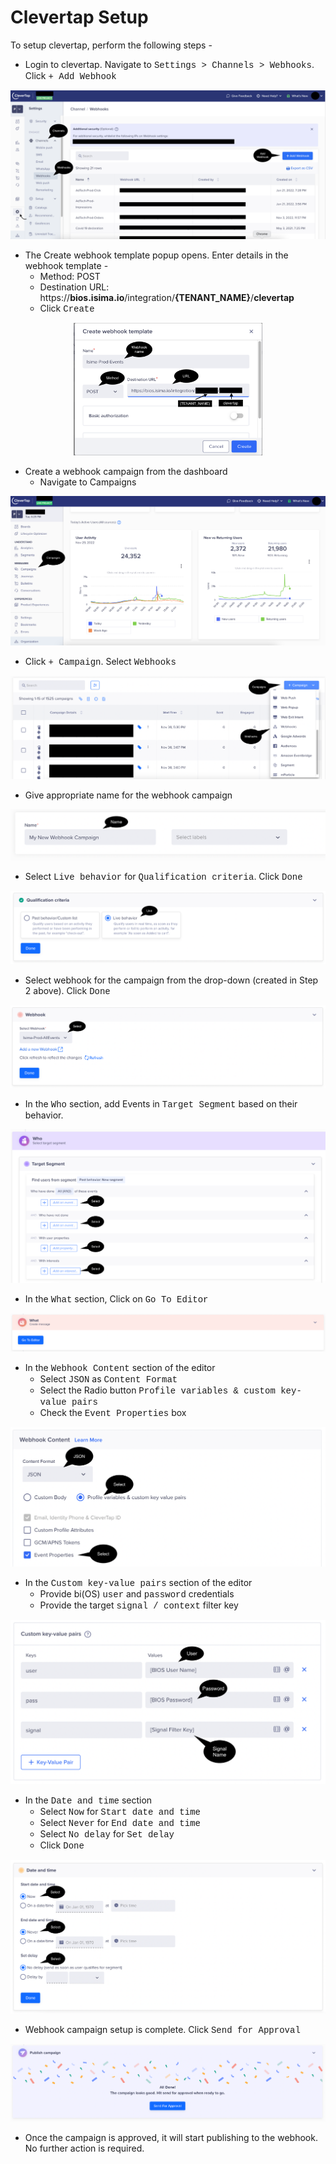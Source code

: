 # Clevertap Setup

To setup clevertap, perform the following steps -
* Login to clevertap. Navigate to <span style="font-family:Courier New;">Settings > Channels > Webhooks</span>. Click <span style="font-family:Courier New;">+ Add Webhook</span>

<p align="center">
    <img src="/docs/images/ct_webhooks_list.png">
</p>

* The Create webhook template popup opens. Enter details in the webhook template -
  * Method: POST
  * Destination URL: https://**bios.isima.io**/integration/**{TENANT_NAME}**/**clevertap**
  * Click <span style="font-family:Courier New;">Create</span>

<p align="center">
    <img width="60%" src="/docs/images/ct_create_webhook.png">
</p>

* Create a webhook campaign from the dashboard
  * Navigate to Campaigns

<p align="center">
    <img src="/docs/images/ct_homepage.png">
</p>

* Click <span style="font-family:Courier New;">+ Campaign</span>. Select <span style="font-family:Courier New;">Webhooks</span>

<p align="center">
    <img src="/docs/images/ct_campaigns.png">
</p>

* Give appropriate name for the webhook campaign

<p align="center">
    <img src="/docs/images/ct_new_webhook_campaign.png">
</p>

* Select <span style="font-family:Courier New;">Live behavior</span> for <span style="font-family:Courier New;">Qualification criteria</span>. Click <span style="font-family:Courier New;">Done</span>

<p align="center">
    <img src="/docs/images/ct_criteria.png">
</p>

* Select webhook for the campaign from the drop-down (created in Step 2 above). Click <span style="font-family:Courier New;">Done</span>

<p align="center">
    <img src="/docs/images/ct_select_webhook.png">
</p>

* In the <span style="font-family:Courier New;">Who</span> section, add Events in <span style="font-family:Courier New;">Target Segment</span> based on their behavior.

<p align="center">
    <img src="/docs/images/ct_who.png">
</p>

* In the <span style="font-family:Courier New;">What</span> section, Click on <span style="font-family:Courier New;">Go To Editor</span>

<p align="center">
    <img src="/docs/images/ct_what.png">
</p>

* In the <span style="font-family:Courier New;">Webhook Content</span> section of the editor
  * Select <span style="font-family:Courier New;">JSON</span> as <span style="font-family:Courier New;">Content Format</span>
  * Select the Radio button <span style="font-family:Courier New;">Profile variables & custom key-value pairs</span>
  * Check the <span style="font-family:Courier New;">Event Properties</span> box

<p align="center">
    <img src="/docs/images/ct_webhook_content.png">
</p>

* In the <span style="font-family:Courier New;">Custom key-value pairs</span> section of the editor
  * Provide bi(OS) <span style="font-family:Courier New;">user</span> and <span style="font-family:Courier New;">password</span> credentials
  * Provide the target <span style="font-family:Courier New;">signal / context</span> filter key

<p align="center">
    <img src="/docs/images/ct_bios_credentials.png">
</p>

* In the <span style="font-family:Courier New;">Date and time</span> section
  * Select <span style="font-family:Courier New;">Now</span> for <span style="font-family:Courier New;">Start date and time</span>
  * Select <span style="font-family:Courier New;">Never</span> for <span style="font-family:Courier New;">End date and time</span>
  * Select <span style="font-family:Courier New;">No delay</span> for <span style="font-family:Courier New;">Set delay</span>
  * Click <span style="font-family:Courier New;">Done</span>

<p align="center">
    <img src="/docs/images/ct_webhook_date.png">
</p>

* Webhook campaign setup is complete. Click <span style="font-family:Courier New;">Send for Approval</span>

<p align="center">
    <img src="/docs/images/ct_send_for_approval.png">
</p>

* Once the campaign is approved, it will start publishing to the webhook. No further action is required.
